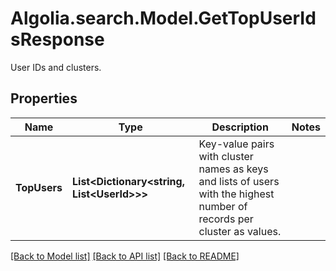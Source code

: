 # Algolia.search.Model.GetTopUserIdsResponse
User IDs and clusters.

## Properties

Name | Type | Description | Notes
------------ | ------------- | ------------- | -------------
**TopUsers** | **List&lt;Dictionary&lt;string, List&lt;UserId&gt;&gt;&gt;** | Key-value pairs with cluster names as keys and lists of users with the highest number of records per cluster as values. | 

[[Back to Model list]](../README.md#documentation-for-models) [[Back to API list]](../README.md#documentation-for-api-endpoints) [[Back to README]](../README.md)

